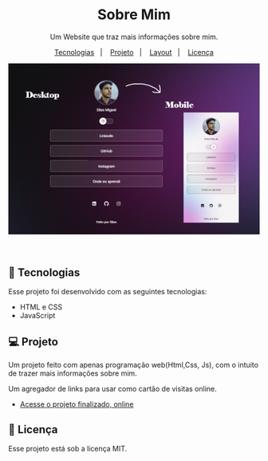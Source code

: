 <h1 align="center"> Sobre Mim </h1>

<p align="center">
Um Website que traz mais informações sobre mim.
</p>

<p align="center">
  <a href="#-tecnologias">Tecnologias</a>&nbsp;&nbsp;&nbsp;|&nbsp;&nbsp;&nbsp;
  <a href="#-projeto">Projeto</a>&nbsp;&nbsp;&nbsp;|&nbsp;&nbsp;&nbsp;
  <a href="#-layout">Layout</a>&nbsp;&nbsp;&nbsp;|&nbsp;&nbsp;&nbsp;
  <a href="#memo-licença">Licença</a>
</p>

<p align="center">
  <img alt="License" src="./assets/readmeImg.png">
</p>

<br>

## 🚀 Tecnologias

Esse projeto foi desenvolvido com as seguintes tecnologias:

- HTML e CSS
- JavaScript

## 💻 Projeto

Um projeto feito com apenas programação web(Html,Css, Js), com o intuito de trazer mais informações sobre mim. </br>

Um agregador de links para usar como cartão de visitas online.

- [Acesse o projeto finalizado, online](https://silasmiguel.github.io/Sobre-Mim/)

## :memo: Licença

Esse projeto está sob a licença MIT.